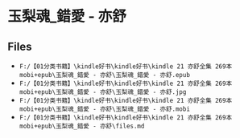 # 玉梨魂_錯愛 - 亦舒

## Files

- `F:/【01分类书籍】\kindle好书\kindle好书\kindle 21 亦舒全集 269本 mobi+epub\玉梨魂_錯愛 - 亦舒\玉梨魂_錯愛 - 亦舒.epub`
- `F:/【01分类书籍】\kindle好书\kindle好书\kindle 21 亦舒全集 269本 mobi+epub\玉梨魂_錯愛 - 亦舒\玉梨魂_錯愛 - 亦舒.jpg`
- `F:/【01分类书籍】\kindle好书\kindle好书\kindle 21 亦舒全集 269本 mobi+epub\玉梨魂_錯愛 - 亦舒\玉梨魂_錯愛 - 亦舒.mobi`
- `F:/【01分类书籍】\kindle好书\kindle好书\kindle 21 亦舒全集 269本 mobi+epub\玉梨魂_錯愛 - 亦舒\files.md`
